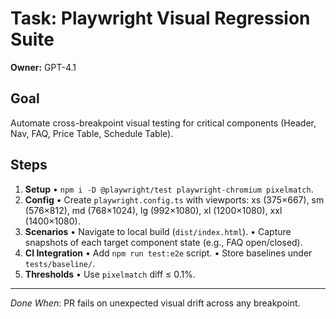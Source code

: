 # Task: Playwright Visual Regression Suite

**Owner:** GPT-4.1

## Goal
Automate cross-breakpoint visual testing for critical components (Header, Nav, FAQ, Price Table, Schedule Table).

## Steps
1. **Setup**
   • `npm i -D @playwright/test playwright-chromium pixelmatch`.
2. **Config**
   • Create `playwright.config.ts` with viewports: xs (375×667), sm (576×812), md (768×1024), lg (992×1080), xl (1200×1080), xxl (1400×1080).
3. **Scenarios**
   • Navigate to local build (`dist/index.html`).
   • Capture snapshots of each target component state (e.g., FAQ open/closed).
4. **CI Integration**
   • Add `npm run test:e2e` script.
   • Store baselines under `tests/baseline/`.
5. **Thresholds**
   • Use `pixelmatch` diff ≤ 0.1%.

---
*Done When*: PR fails on unexpected visual drift across any breakpoint.